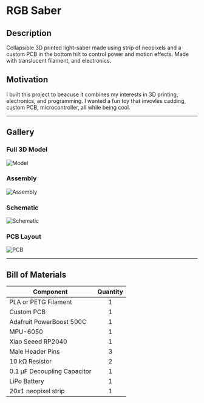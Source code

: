 # RGB Saber

## Description

Collapsible 3D printed light-saber made using strip of neopixels and a custom PCB in the bottom hilt to control power and motion effects. Made with translucent filament, and electronics.

## Motivation

I built this project to beacuse it combines my interests in 3D printing, electronics, and programming. I wanted a fun toy that invovles cadding, custom PCB, microcontroller, all while being cool.

---

## Gallery

### Full 3D Model
![Model](https://hc-cdn.hel1.your-objectstorage.com/s/v3/1d36873c29ba3a11aa21cd488ee18cd1a008545b_image.png)

### Assembly
![Assembly](https://hc-cdn.hel1.your-objectstorage.com/s/v3/33c3c40f43e308743065bab0ddf5dd657cb26b87_image.png)

### Schematic
![Schematic](https://hc-cdn.hel1.your-objectstorage.com/s/v3/ff2f817cebbf428905bab0972a81358114bc1d41_image.png)

### PCB Layout
![PCB](https://hc-cdn.hel1.your-objectstorage.com/s/v3/016d8653ef0e4f623ae274e424601ea7267508ac_image.png)

---

## Bill of Materials

| Component                    | Quantity |
|------------------------------|:--------:|
| PLA or PETG Filament         |     1    |
| Custom PCB                   |     1    |
| Adafruit PowerBoost 500C     |     1    |
| MPU-6050                     |     1    |
| Xiao Seeed RP2040            |     1    |
| Male Header Pins             |     3    |
| 10 kΩ Resistor               |     2    |
| 0.1 µF Decoupling Capacitor  |     1    |
| LiPo Battery                 |     1    |
| 20x1 neopixel strip          |     1    |

